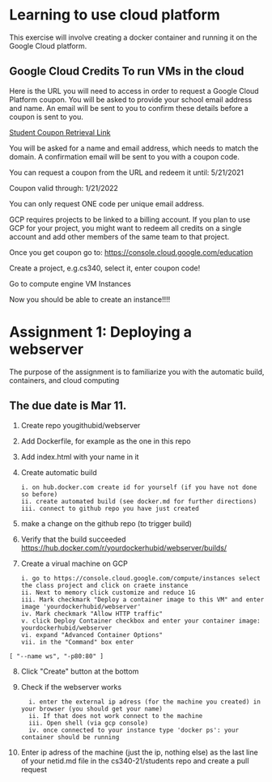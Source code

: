 # Learning to use cloud platform

This exercise will involve creating a docker container and running it on the Google Cloud 
platform. 


## Google Cloud Credits To run VMs in the cloud

Here is the URL you will need to access in order to request a Google Cloud Platform coupon. 
You will be asked to provide your school email address and name. 
An email will be sent to you to confirm these details before a coupon is sent to you.


[Student Coupon Retrieval Link](https://google.secure.force.com/GCPEDU?cid=tsA8EfZIOwZZi1%2FfL5I%2BIBjylggBp5dRvmg8Z0Et0dtRqpmB3ivur6R7NOvG3ldT)

You will be asked for a name and email address, which needs to match the domain. A confirmation email will be sent to you with a coupon code.

You can request a coupon from the URL and redeem it until: 5/21/2021

Coupon valid through: 1/21/2022

You can only request ONE code per unique email address.

GCP requires projects to be linked to a billing account. If you plan to use GCP for your project, you might want to redeem all credits on a single account and add other members of the same team to that project. 

Once you get coupon go to:
https://console.cloud.google.com/education

Create a project, e.g.cs340, select it, 
enter coupon code!

Go to compute engine VM Instances

Now you should be able to create an instance!!!!


# Assignment 1: Deploying a webserver 

The purpose of the assignment is to familiarize you with the automatic build, containers, and cloud computing

## The due date is Mar 11.

1. Create repo yougithubid/webserver
2. Add Dockerfile, for example as the one in this repo
3. Add index.html with your name in it
4. Create automatic build

       i. on hub.docker.com create id for yourself (if you have not done so before)
       ii. create automated build (see docker.md for further directions)
       iii. connect to github repo you have just created
5. make a change on the github repo (to trigger build)
6. Verify that the build succeeded https://hub.docker.com/r/yourdockerhubid/webserver/builds/
7. Create a virual machine on GCP

       i. go to https://console.cloud.google.com/compute/instances select the class project and click on craete instance
       ii. Next to memory click customize and reduce 1G
       iii. Mark checkmark "Deploy a container image to this VM" and enter image 'yourdockerhubid/webserver'
       iv. Mark checkmark "Allow HTTP traffic"
       v. click Deploy Container checkbox and enter your container image: yourdockerhubid/webserver
       vi. expand "Advanced Container Options"
       vii. in the "Command" box enter    
```    
[ "--name ws", "-p80:80" ]
```
       
8. Click "Create" button at the bottom
9. Check if the webserver works
       
         i. enter the external ip adress (for the machine you created) in your browser (you should get your name)
         ii. If that does not work connect to the machine
         iii. Open shell (via gcp console)
         iv. once connected to your instance type 'docker ps': your container should be running
10. Enter ip adress of the machine (just the ip, nothing else) as the
    last line of your netid.md file in the cs340-21/students repo and create a pull request
         
